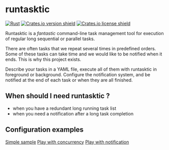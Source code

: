 # runtasktic

[![Rust](https://github.com/Joxit/runtasktic/workflows/Rust/badge.svg)](https://github.com/Joxit/runtasktic/actions?query=workflow%3ARust)
[![Crates.io version shield](https://img.shields.io/crates/v/runtasktic.svg)](https://crates.io/crates/runtasktic)
[![Crates.io license shield](https://img.shields.io/crates/l/runtasktic.svg)](https://crates.io/crates/runtasktic)

Runtasktic is a *fantastic* command-line task management tool for execution of regular long sequential or parallel tasks.

There are often tasks that we repeat several times in predefined orders. Some of these tasks can take time and we would like to be notified when it ends. This is why this project exists.

Describe your tasks in a YAML file, execute all of them with runtasktic in foreground or background. Configure the notification system, and be notified at the end of each task or when they are all finished.

## When should I need runtasktic ?

- when you have a redundant long running task list
- when you need a notification after a long task completion

## Configuration examples

[Simple sample](https://github.com/Joxit/task-scheduler/blob/master/examples/resources/sample.yml)
[Play with concurrency](https://github.com/Joxit/task-scheduler/blob/master/examples/resources/concurrency.yml)
[Play with notification](https://github.com/Joxit/task-scheduler/blob/master/examples/resources/notification.yml)